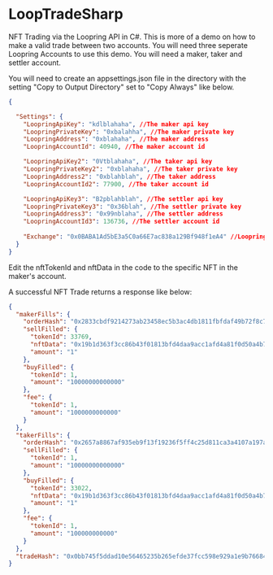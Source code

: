 # LoopTradeSharp
NFT Trading via the Loopring API in C#. This is more of a demo on how to make a valid trade between two accounts. You will need three seperate Loopring Accounts to use this demo. You will need a maker, taker and settler account.

You will need to create an appsettings.json file in the directory with the setting "Copy to Output Directory" set to "Copy Always" like below. 

```json
{

  "Settings": {
    "LoopringApiKey": "kdlblahaha", //The maker api key
    "LoopringPrivateKey": "0xbalahha", //The maker private key
    "LoopringAddress": "0xblahaha", //The maker address
    "LoopringAccountId": 40940, //The maker account id

    "LoopringApiKey2": "0Vtblahaha", //The taker api key
    "LoopringPrivateKey2": "0xblahaha", //The taker private key
    "LoopringAddress2": "0xblahblah", //The taker address
    "LoopringAccountId2": 77900, //The taker account id

    "LoopringApiKey3": "B2pblahblah", //The settler api key
    "LoopringPrivateKey3": "0x36blah", //The settler private key
    "LoopringAddress3": "0x99nblaha", //The settler address
    "LoopringAccountId3": 136736, //The settler account id
    
    "Exchange": "0x0BABA1Ad5bE3a5C0a66E7ac838a129Bf948f1eA4" //Loopring Exchange address
  }
}
```

Edit the nftTokenId and nftData in the code to the specific NFT in the maker's account.


A successful NFT Trade returns a response like below:

```json
{
  "makerFills": {
    "orderHash": "0x2833cbdf9214273ab23458ec5b3ac4db1811fbfdaf49b72f8c7d0c6266941b7c",
    "sellFilled": {
      "tokenId": 33769,
      "nftData": "0x19b1d363f3cc86b43f01813bfd4daa9acc1afd4a81f0d50a4b780bf005d074c5",
      "amount": "1"
    },
    "buyFilled": {
      "tokenId": 1,
      "amount": "10000000000000"
    },
    "fee": {
      "tokenId": 1,
      "amount": "1000000000000"
    }
  },
  "takerFills": {
    "orderHash": "0x2657a8867af935eb9f13f19236f5ff4c25d811ca3a4107a197a7aae61fe313d6",
    "sellFilled": {
      "tokenId": 1,
      "amount": "10000000000000"
    },
    "buyFilled": {
      "tokenId": 33022,
      "nftData": "0x19b1d363f3cc86b43f01813bfd4daa9acc1afd4a81f0d50a4b780bf005d074c5",
      "amount": "1"
    },
    "fee": {
      "tokenId": 1,
      "amount": "100000000000"
    }
  },
  "tradeHash": "0x0bb745f5ddad10e56465235b265efde37fcc598e929a1e9b76684d50388d3a79"
}
```
